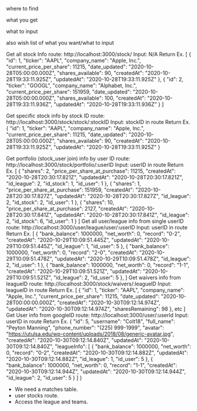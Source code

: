 where to find

what you get

what to input

also wish list of what you want/what to input

Get all stock Info
route:
http://localhost:3000/stock/
Input:
N/A
Return Ex.
[
    {
        "id": 1,
        "ticker": "AAPL",
        "company_name": "Apple, Inc.",
        "current_price_per_share": 11215,
        "date_updated": "2020-10-28T05:00:00.000Z",
        "shares_available": 90,
        "createdAt": "2020-10-28T19:33:11.925Z",
        "updatedAt": "2020-10-28T19:33:11.925Z"
    },
    {
        "id": 2,
        "ticker": "GOOGL",
        "company_name": "Alphabet, Inc.",
        "current_price_per_share": 151959,
        "date_updated": "2020-10-28T05:00:00.000Z",
        "shares_available": 100,
        "createdAt": "2020-10-28T19:33:11.936Z",
        "updatedAt": "2020-10-28T19:33:11.936Z"
    }
]

Get specific stock info by stock ID
route:
http://localhost:3000/stock/stock/:stockID
Input:
stockID in route
Return Ex.
{
    "id": 1,
    "ticker": "AAPL",
    "company_name": "Apple, Inc.",
    "current_price_per_share": 11215,
    "date_updated": "2020-10-28T05:00:00.000Z",
    "shares_available": 90,
    "createdAt": "2020-10-28T19:33:11.925Z",
    "updatedAt": "2020-10-28T19:33:11.925Z"
}

Get portfolio (stock_user join) info by user ID
route:
http://localhost:3000/stock/portfolio/:userID
Input:
userID in route
Return Ex.
[
    {
        "shares": 2,
        "price_per_share_at_purchase": 11215,
        "createdAt": "2020-10-28T20:30:17.821Z",
        "updatedAt": "2020-10-28T20:30:17.821Z",
        "id_league": 2,
        "id_stock": 1,
        "id_user": 1
    },
    {
        "shares": 1,
        "price_per_share_at_purchase": 151959,
        "createdAt": "2020-10-28T20:30:17.827Z",
        "updatedAt": "2020-10-28T20:30:17.827Z",
        "id_league": 2,
        "id_stock": 2,
        "id_user": 1
    },
    {
        "shares": 10,
        "price_per_share_at_purchase": 2127,
        "createdAt": "2020-10-28T20:30:17.841Z",
        "updatedAt": "2020-10-28T20:30:17.841Z",
        "id_league": 2,
        "id_stock": 6,
        "id_user": 1
    }
]
Get all user/league info from single userID
route:
http://localhost:3000/user/league/user/:userID
Input:
userID in route
Return Ex.
[
    {
        "bank_balance": 1000000,
        "net_worth": 0,
        "record": "0-2",
        "createdAt": "2020-10-29T10:09:51.445Z",
        "updatedAt": "2020-10-29T10:09:51.445Z",
        "id_league": 1,
        "id_user": 5
    },
    {
        "bank_balance": 1000000,
        "net_worth": 0,
        "record": "2-0",
        "createdAt": "2020-10-29T10:09:51.478Z",
        "updatedAt": "2020-10-29T10:09:51.478Z",
        "id_league": 2,
        "id_user": 1
    },
    {
        "bank_balance": 1000000,
        "net_worth": 0,
        "record": "1-1",
        "createdAt": "2020-10-29T10:09:51.521Z",
        "updatedAt": "2020-10-29T10:09:51.521Z",
        "id_league": 2,
        "id_user": 5
    },
]
Get waivers info from leagueID
route:
http://localhost:3000/stock/waivers/:leagueID
Input:
leagueID in route
Return Ex.
[
    {
        "id": 1,
        "ticker": "AAPL",
        "company_name": "Apple, Inc.",
        "current_price_per_share": 11215,
        "date_updated": "2020-10-28T00:00:00.000Z",
        "createdAt": "2020-10-30T09:12:14.974Z",
        "updatedAt": "2020-10-30T09:12:14.974Z",
        "sharesRemaining": 98
    }, etc
]
Get User info from googleID
route:
http://localhost:3000/user/:userId
Input:
userID in route
Return Ex.
{
    "id": 5,
    "username": "Colt18",
    "full_name": "Peyton Manning",
    "phone_number": "(225) 999-1999",
    "avatar": "https://utulsa.edu/wp-content/uploads/2018/08/generic-avatar.jpg",
    "createdAt": "2020-10-30T09:12:14.840Z",
    "updatedAt": "2020-10-30T09:12:14.840Z",
    "leagueInfo": [
        {
            "bank_balance": 1000000,
            "net_worth": 0,
            "record": "0-2",
            "createdAt": "2020-10-30T09:12:14.882Z",
            "updatedAt": "2020-10-30T09:12:14.882Z",
            "id_league": 1,
            "id_user": 5
        },
        {
            "bank_balance": 1000000,
            "net_worth": 0,
            "record": "1-1",
            "createdAt": "2020-10-30T09:12:14.944Z",
            "updatedAt": "2020-10-30T09:12:14.944Z",
            "id_league": 2,
            "id_user": 5
        }
    ]
}

- We need a matches table.
- user stocks route.
- Access the league and teams.

